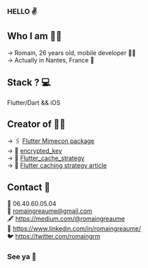 ### HELLO ✌️ 

## Who I am 🤷‍♂️

→ Romain, 26 years old, mobile developer 👨‍💻<br>
→ Actually in Nantes, France 📍

## Stack ? 💻

Flutter/Dart && iOS 

## Creator of 👨‍💻

→ 🖇️ [Flutter Mimecon package](https://pub.dev/packages/mimecon)<br>
→ 🔐 [encrypted_key](https://pub.dev/packages/encrypted_key)<br>
→ 📂 [Flutter_cache_strategy](https://pub.dev/packages/flutter_cache_strategy)<br>
→ 📖 [Flutter caching strategy article](https://medium.com/@romaingreaume/implementing-a-cache-strategy-in-your-flutter-app-5db3e316e7c9)  

## Contact 📱

📱 06.40.60.05.04<br>
📩 romaingreaume@gmail.com<br>
🖋️ https://medium.com/@romaingreaume<br>
🔵 https://www.linkedin.com/in/romaingreaume/<br>
🐦 https://twitter.com/romaingrm

### See ya 👋
